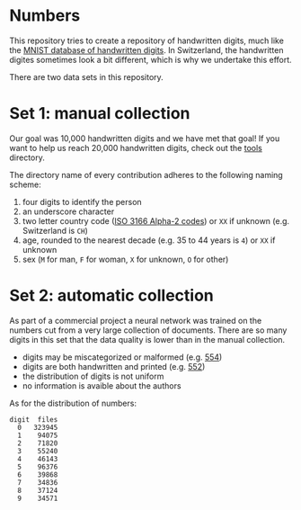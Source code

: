 # Numbers

This repository tries to create a repository of handwritten digits,
much like
the
[MNIST database of handwritten digits](http://yann.lecun.com/exdb/mnist/).
In Switzerland, the handwritten digites sometimes look a bit
different, which is why we undertake this effort.

There are two data sets in this repository.

# Set 1: manual collection

Our goal was 10,000 handwritten digits and we have met that goal! If
you want to help us reach 20,000 handwritten digits, check out
the [tools](tools/) directory.

The directory name of every contribution adheres to the following
naming scheme:

1. four digits to identify the person
2. an underscore character
3. two letter country code ([ISO 3166 Alpha-2 codes](https://en.wikipedia.org/wiki/ISO_3166-1#Current_codes)) or `XX` if unknown (e.g. Switzerland is `CH`)
4. age, rounded to the nearest decade (e.g. 35 to 44 years is `4`) or `XX` if unknown
5. sex (`M` for man, `F` for woman, `X` for unknown, `O` for other)

# Set 2: automatic collection

As part of a commercial project a neural network was trained on the
numbers cut from a very large collection of documents. There are so
many digits in this set that the data quality is lower than in the
manual collection.

- digits may be miscategorized or malformed (e.g. [554](UNCATEGORIZED/4/number-0000554.PNG))
- digits are both handwritten and printed (e.g. [552](UNCATEGORIZED/4/number-0000552.PNG))
- the distribution of digits is not uniform
- no information is avaible about the authors

As for the distribution of numbers:

```
digit  files
  0   323945
  1    94075
  2    71820
  3    55240
  4    46143
  5    96376
  6    39868
  7    34836
  8    37124
  9    34571
```
